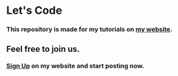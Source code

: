 # Let's Code

### This repository is made for my tutorials on [my website](https://letscode.erfanpaslar.ir).

## Feel free to join us.

### [Sign Up](https://letscode.erfanpaslar.ir/registerForm.php) on my website and start posting now.
